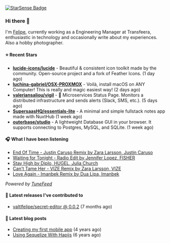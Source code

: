 <a href="https://starsense.app/developer-types" target="_blank"><img src="https://starsense.app/api/badge/?user=valtlfelipe" alt="StarSense Badge"></a>

### Hi there 👋

I'm [Felipe](https://felipevm.com), currently working as a Engineering Manager at Transfeera, enthusiastic in technology and occasionally write about my experiences. Also a hobby photographer.

#### ⭐ Recent Stars
- **[lucide-icons/lucide](https://github.com/lucide-icons/lucide)** - Beautiful &amp; consistent icon toolkit made by the community. Open-source project and a fork of Feather Icons. (1 day ago)
- **[luchina-gabriel/OSX-PROXMOX](https://github.com/luchina-gabriel/OSX-PROXMOX)** - Voilà, install macOS on ANY Computer! This is really and magic easiest way! (2 days ago)
- **[valeriansaliou/vigil](https://github.com/valeriansaliou/vigil)** - 🚦 Microservices Status Page. Monitors a distributed infrastructure and sends alerts (Slack, SMS, etc.). (5 days ago)
- **[SupersaasHQ/essentials-lite](https://github.com/SupersaasHQ/essentials-lite)** - A minimal and simple fullstack notes app made with NuxtHub (1 week ago)
- **[outerbase/studio](https://github.com/outerbase/studio)** - A lightweight Database GUI in your browser. It supports connecting to Postgres, MySQL, and SQLite. (1 week ago)

#### 🎧 What I have been listening
- [End Of Time - Justin Caruso Remix by Zara Larsson, Justin Caruso](https://open.spotify.com/track/1H0VkrtSnxCJKbqUhvwxds)
- [Waiting for Tonight - Radio Edit by Jennifer Lopez, FISHER](https://open.spotify.com/track/5GHVp2CCufZ8MJzYE82W7R)
- [Stay High by Diplo, HUGEL, Julia Church](https://open.spotify.com/track/7LXimIqTYO76Utly8VFABu)
- [Can&#39;t Tame Her - VIZE Remix by Zara Larsson, VIZE](https://open.spotify.com/track/6oBuhfQSG0SSkcOPlEOavK)
- [Love Again - Imanbek Remix by Dua Lipa, Imanbek](https://open.spotify.com/track/0zg8u9UUlvwSvBJYEjhgDT)

_Powered by [TuneFeed](https://tunefeed.app?ref=valtlfelipe-gh-profile)_ 

#### 🚀 Latest releases I've contributed to


- [valtlfelipe/secret-editor @ 0.0.2](https://github.com/valtlfelipe/secret-editor/releases/tag/0.0.2) (7 months ago)

#### 📄 Latest blog posts
- [Creating my first mobile app](https://felipevm.com/posts/creating-my-first-mobile-app/) (4 years ago)
- [Using Sequelize With Hapijs](https://felipevm.com/posts/using-sequelize-with-hapijs/) (6 years ago)
